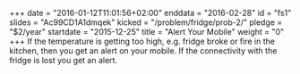 +++
date = "2016-01-12T11:01:56+02:00"
enddata = "2016-02-28"
id = "fs1"
slides = "Ac99CD1A1dmqek"
kicked = "/problem/fridge/prob-2/"
pledge = "$2/year"
startdate = "2015-12-25"
title = "Alert Your Mobile"
weight = "0"
+++
If the temperature is getting too high, e.g. fridge broke or fire in the kitchen, then you get an alert on your mobile. If the connectivity with the fridge is lost you get an alert.
